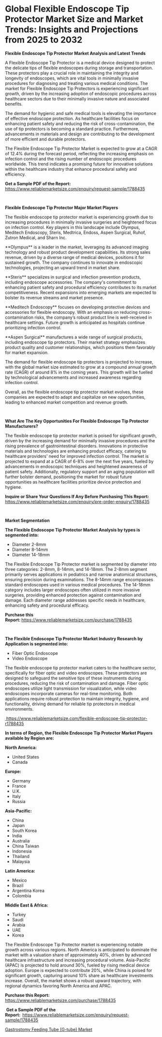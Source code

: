 <p><h1>Global Flexible Endoscope Tip Protector Market Size and Market Trends: Insights and Projections from 2025 to 2032</h1></p><p><strong>Flexible Endoscope Tip Protector Market Analysis and Latest Trends</strong></p>
<p><p>A Flexible Endoscope Tip Protector is a medical device designed to protect the delicate tips of flexible endoscopes during storage and transportation. These protectors play a crucial role in maintaining the integrity and longevity of endoscopes, which are vital tools in minimally invasive procedures for diagnosing and treating various medical conditions. The market for Flexible Endoscope Tip Protectors is experiencing significant growth, driven by the increasing adoption of endoscopic procedures across healthcare sectors due to their minimally invasive nature and associated benefits.</p><p>The demand for hygienic and safe medical tools is elevating the importance of effective endoscope protection. As healthcare facilities focus on enhancing patient safety and reducing the risk of cross-contamination, the use of tip protectors is becoming a standard practice. Furthermore, advancements in materials and design are contributing to the development of more efficient and durable protectors.</p><p>The Flexible Endoscope Tip Protector Market is expected to grow at a CAGR of 12.4% during the forecast period, reflecting the increasing emphasis on infection control and the rising number of endoscopic procedures worldwide. This trend indicates a promising future for innovative solutions within the healthcare industry that enhance procedural safety and efficiency.</p></p>
<p><strong>Get a Sample PDF of the Report:&nbsp;</strong> <a href="https://www.reliablemarketsize.com/enquiry/request-sample/1788435?utm_campaign=2640&utm_medium=2&utm_source=Github&utm_content=ia&utm_term=05032025&utm_id=flexible-endoscope-tip-protector">https://www.reliablemarketsize.com/enquiry/request-sample/1788435</a></p>
<p>&nbsp;</p>
<p><strong>Flexible Endoscope Tip Protector Major Market Players</strong></p>
<p><p>The flexible endoscope tip protector market is experiencing growth due to increasing procedures in minimally invasive surgeries and heightened focus on infection control. Key players in this landscape include Olympus, Meditech Endoscopy, Steris, Medtrica, Endoss, Aspen Surgical, Ruhof, Zutron Medical, and Sharn Inc.</p><p>**Olympus** is a leader in the market, leveraging its advanced imaging technology and robust product development capabilities. Its strong sales revenue, driven by a diverse range of medical devices, positions it for sustained growth. The company continues to innovate in endoscopic technologies, projecting an upward trend in market share.</p><p>**Steris** specializes in surgical and infection prevention products, including endoscope accessories. The company's commitment to enhancing patient safety and procedural efficiency contributes to its market competitiveness. Recent expansions into emerging markets are expected to bolster its revenue streams and market presence.</p><p>**Meditech Endoscopy** focuses on developing protective devices and accessories for flexible endoscopy. With an emphasis on reducing cross-contamination risks, the company’s robust product line is well-received in healthcare settings. Future growth is anticipated as hospitals continue prioritizing infection control.</p><p>**Aspen Surgical** manufactures a wide range of surgical products, including endoscope tip protectors. Their market strategy emphasizes product quality and customer relationships, which positions them favorably for market expansion.</p><p>The demand for flexible endoscope tip protectors is projected to increase, with the global market size estimated to grow at a compound annual growth rate (CAGR) of around 8% in the coming years. This growth will be fuelled by technological advancements and increased awareness regarding infection control. </p><p>Overall, as the flexible endoscope tip protector market evolves, these companies are expected to adapt and capitalize on new opportunities, leading to enhanced market competition and revenue growth.</p></p>
<p>&nbsp;</p>
<p><strong>What Are The Key Opportunities For Flexible Endoscope Tip Protector Manufacturers?</strong></p>
<p><p>The flexible endoscope tip protector market is poised for significant growth, driven by the increasing demand for minimally invasive procedures and the rising prevalence of gastrointestinal disorders. Innovations in protective materials and technologies are enhancing product efficacy, catering to healthcare providers' need for improved infection control. The market is projected to expand at a CAGR of 6-8% over the next five years, fueled by advancements in endoscopic techniques and heightened awareness of patient safety. Additionally, regulatory support and an aging population will further bolster demand, positioning the market for robust future opportunities as healthcare facilities prioritize device protection and hygiene.</p></p>
<p><strong>Inquire or Share Your Questions If Any Before Purchasing This Report:</strong> <a href="https://www.reliablemarketsize.com/enquiry/pre-order-enquiry/1788435?utm_campaign=2640&utm_medium=2&utm_source=Github&utm_content=ia&utm_term=05032025&utm_id=flexible-endoscope-tip-protector">https://www.reliablemarketsize.com/enquiry/pre-order-enquiry/1788435</a></p>
<p>&nbsp;</p>
<p><strong>Market Segmentation</strong></p>
<p><strong>The Flexible Endoscope Tip Protector Market Analysis by types is segmented into:</strong></p>
<p><ul><li>Diameter 2-8mm</li><li>Diameter 8-14mm</li><li>Diameter 14-18mm</li></ul></p>
<p><p>The Flexible Endoscope Tip Protector market is segmented by diameter into three categories: 2-8mm, 8-14mm, and 14-18mm. The 2-8mm segment primarily serves applications in pediatrics and narrow anatomical structures, ensuring precision during examinations. The 8-14mm range encompasses standard endoscopes used in various medical procedures. The 14-18mm category includes larger endoscopes often utilized in more invasive surgeries, providing enhanced protection against contamination and damage. Each diameter range addresses specific needs in healthcare, enhancing safety and procedural efficacy.</p></p>
<p><strong>Purchase this Report:&nbsp;</strong><a href="https://www.reliablemarketsize.com/purchase/1788435?utm_campaign=2640&utm_medium=2&utm_source=Github&utm_content=ia&utm_term=05032025&utm_id=flexible-endoscope-tip-protector">https://www.reliablemarketsize.com/purchase/1788435</a></p>
<p>&nbsp;</p>
<p><strong>The Flexible Endoscope Tip Protector Market Industry Research by Application is segmented into:</strong></p>
<p><ul><li>Fiber Optic Endoscope</li><li>Video Endoscope</li></ul></p>
<p><p>The flexible endoscope tip protector market caters to the healthcare sector, specifically for fiber optic and video endoscopes. These protectors are designed to safeguard the sensitive tips of these instruments during procedures, reducing the risk of contamination and damage. Fiber optic endoscopes utilize light transmission for visualization, while video endoscopes incorporate cameras for real-time monitoring. Both applications require robust protection to maintain integrity, hygiene, and functionality, driving demand for reliable tip protectors in medical environments.</p></p>
<p><a href="https://www.reliablemarketsize.com/flexible-endoscope-tip-protector-r1788435?utm_campaign=2640&utm_medium=2&utm_source=Github&utm_content=ia&utm_term=05032025&utm_id=flexible-endoscope-tip-protector">&nbsp;https://www.reliablemarketsize.com/flexible-endoscope-tip-protector-r1788435</a></p>
<p><strong>In terms of Region, the Flexible Endoscope Tip Protector Market Players available by Region are:</strong></p>
<p>
    <p> <strong> North America: </strong>
        <ul>
            <li>United States</li>
            <li>Canada</li>
        </ul>
        </p> 
    <p> <strong> Europe: </strong>
        <ul>
            <li>Germany</li>
            <li>France</li>
            <li>U.K.</li>
            <li>Italy</li>
            <li>Russia</li>
        </ul>
        </p> 
    <p> <strong> Asia-Pacific: </strong>
        <ul>
            <li>China</li>
            <li>Japan</li>
            <li>South Korea</li>
            <li>India</li>
            <li>Australia</li>
            <li>China Taiwan</li>
            <li>Indonesia</li>
            <li>Thailand</li>
            <li>Malaysia</li>
        </ul>
        </p> 
    <p> <strong> Latin America: </strong>
        <ul>
            <li>Mexico</li>
            <li>Brazil</li>
            <li>Argentina Korea</li>
            <li>Colombia</li>
        </ul>
        </p> 
    <p> <strong> Middle East & Africa: </strong>
        <ul>
            <li>Turkey</li>
            <li>Saudi</li>
            <li>Arabia</li>
            <li>UAE</li>
            <li>Korea</li>
        </ul>
    </p>
    </p>
<p><p>The Flexible Endoscope Tip Protector market is experiencing notable growth across various regions. North America is anticipated to dominate the market with a valuation share of approximately 40%, driven by advanced healthcare infrastructure and increasing procedural volume. Asia-Pacific (APAC) is projected to hold around 30%, fueled by rising medical device adoption. Europe is expected to contribute 20%, while China is poised for significant growth, capturing around 10% share as healthcare investments increase. Overall, the market shows a robust upward trajectory, with regional dynamics favoring North America and APAC.</p></p>
<p><strong>Purchase this Report: </strong><a href="https://www.reliablemarketsize.com/purchase/1788435?utm_campaign=2640&utm_medium=2&utm_source=Github&utm_content=ia&utm_term=05032025&utm_id=flexible-endoscope-tip-protector">https://www.reliablemarketsize.com/purchase/1788435</a></p>
<p>&nbsp;<strong>Get a Sample PDF of the Report:&nbsp;&nbsp;</strong><a href="https://www.reliablemarketsize.com/enquiry/request-sample/1788435?utm_campaign=2640&utm_medium=2&utm_source=Github&utm_content=ia&utm_term=05032025&utm_id=flexible-endoscope-tip-protector">https://www.reliablemarketsize.com/enquiry/request-sample/1788435</a></p>
<p><strong></strong></p>
<p><p><a href="https://github.com/schwminh2001101/Market-Research-Report-List-1/blob/main/gastrostomy-feeding-tube-g-tube-market.md?utm_campaign=2640&utm_medium=2&utm_source=Github&utm_content=ia&utm_term=05032025&utm_id=flexible-endoscope-tip-protector">Gastrostomy Feeding Tube (G-tube) Market</a></p></p>